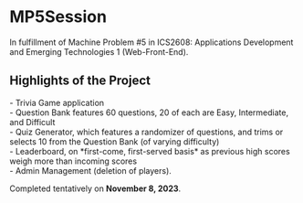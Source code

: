 # MP5Session

In fulfillment of Machine Problem #5 in ICS2608: Applications Development and Emerging Technologies 1 (Web-Front-End).

<h2>Highlights of the Project</h2>
- Trivia Game application <br>
- Question Bank features 60 questions, 20 of each are Easy, Intermediate, and Difficult <br>
- Quiz Generator, which features a randomizer of questions, and trims or selects 10 from the Question Bank (of varying difficulty)  <br>
- Leaderboard, on *first-come, first-served basis* as previous high scores weigh more than incoming scores <br>
- Admin Management (deletion of players).  <br>

Completed tentatively on **November 8, 2023**.
